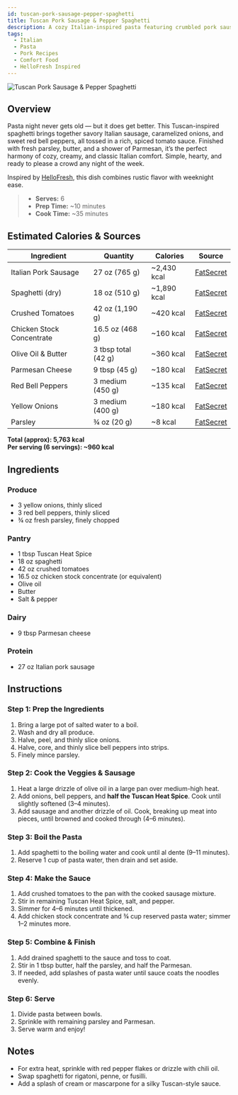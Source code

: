 ```yaml
---
id: tuscan-pork-sausage-pepper-spaghetti
title: Tuscan Pork Sausage & Pepper Spaghetti
description: A cozy Italian-inspired pasta featuring crumbled pork sausage, roasted bell peppers, caramelized onions, and a rich Tuscan-spiced tomato sauce — finished with butter, parsley, and Parmesan.
tags:
  - Italian
  - Pasta
  - Pork Recipes
  - Comfort Food
  - HelloFresh Inspired
---
```


![Tuscan Pork Sausage & Pepper Spaghetti](/img/italian_eats/tuscan_pork_sausage_pepper_spaghetti/cover.png)

## Overview

Pasta night never gets old — but it does get better. This Tuscan-inspired spaghetti brings together savory Italian sausage, caramelized onions, and sweet red bell peppers, all tossed in a rich, spiced tomato sauce. Finished with fresh parsley, butter, and a shower of Parmesan, it’s the perfect harmony of cozy, creamy, and classic Italian comfort. Simple, hearty, and ready to please a crowd any night of the week.

Inspired by [HelloFresh], this dish combines rustic flavor with weeknight ease.

> - **Serves:** 6
> - **Prep Time:** ~10 minutes
> - **Cook Time:** ~35 minutes

## Estimated Calories & Sources

| **Ingredient**            | **Quantity**        | **Calories** | **Source**                                                                                            |
| ------------------------- | ------------------- | ------------ | ----------------------------------------------------------------------------------------------------- |
| Italian Pork Sausage      | 27 oz (765 g)       | ~2,430 kcal  | [FatSecret](https://www.fatsecret.com/calories-nutrition/generic/pork-sausage-cooked?portionid=33867) |
| Spaghetti (dry)           | 18 oz (510 g)       | ~1,890 kcal  | [FatSecret](https://www.fatsecret.com/calories-nutrition/usda/spaghetti-cooked?portionid=320972)      |
| Crushed Tomatoes          | 42 oz (1,190 g)     | ~420 kcal    | [FatSecret](https://www.fatsecret.com/calories-nutrition/usda/tomatoes-canned-crushed)                |
| Chicken Stock Concentrate | 16.5 oz (468 g)     | ~160 kcal    | [FatSecret](https://www.fatsecret.com/calories-nutrition/generic/chicken-broth)                       |
| Olive Oil & Butter        | 3 tbsp total (42 g) | ~360 kcal    | [FatSecret](https://www.fatsecret.com/calories-nutrition/generic/olive-oil)                           |
| Parmesan Cheese           | 9 tbsp (45 g)       | ~180 kcal    | [FatSecret](https://www.fatsecret.com/calories-nutrition/usda/parmesan-cheese-grated)                 |
| Red Bell Peppers          | 3 medium (450 g)    | ~135 kcal    | [FatSecret](https://www.fatsecret.com/calories-nutrition/usda/peppers-sweet-red-raw)                  |
| Yellow Onions             | 3 medium (400 g)    | ~180 kcal    | [FatSecret](https://www.fatsecret.com/calories-nutrition/usda/onions)                                 |
| Parsley                   | ¾ oz (20 g)         | ~8 kcal      | [FatSecret](https://www.fatsecret.com/calories-nutrition/usda/parsley)                                |

**Total (approx): 5,763 kcal**  
**Per serving (6 servings): ~960 kcal**

## Ingredients

### Produce

- 3 yellow onions, thinly sliced
- 3 red bell peppers, thinly sliced
- ¾ oz fresh parsley, finely chopped

### Pantry

- 1 tbsp Tuscan Heat Spice
- 18 oz spaghetti
- 42 oz crushed tomatoes
- 16.5 oz chicken stock concentrate (or equivalent)
- Olive oil
- Butter
- Salt & pepper

### Dairy

- 9 tbsp Parmesan cheese

### Protein

- 27 oz Italian pork sausage

## Instructions

### Step 1: Prep the Ingredients

1. Bring a large pot of salted water to a boil.
2. Wash and dry all produce.
3. Halve, peel, and thinly slice onions.
4. Halve, core, and thinly slice bell peppers into strips.
5. Finely mince parsley.

### Step 2: Cook the Veggies & Sausage

1. Heat a large drizzle of olive oil in a large pan over medium-high heat.
2. Add onions, bell peppers, and **half the Tuscan Heat Spice**. Cook until slightly softened (3–4 minutes).
3. Add sausage and another drizzle of oil. Cook, breaking up meat into pieces, until browned and cooked through (4–6 minutes).

### Step 3: Boil the Pasta

1. Add spaghetti to the boiling water and cook until al dente (9–11 minutes).
2. Reserve 1 cup of pasta water, then drain and set aside.

### Step 4: Make the Sauce

1. Add crushed tomatoes to the pan with the cooked sausage mixture.
2. Stir in remaining Tuscan Heat Spice, salt, and pepper.
3. Simmer for 4–6 minutes until thickened.
4. Add chicken stock concentrate and ¾ cup reserved pasta water; simmer 1–2 minutes more.

### Step 5: Combine & Finish

1. Add drained spaghetti to the sauce and toss to coat.
2. Stir in 1 tbsp butter, half the parsley, and half the Parmesan.
3. If needed, add splashes of pasta water until sauce coats the noodles evenly.

### Step 6: Serve

1. Divide pasta between bowls.
2. Sprinkle with remaining parsley and Parmesan.
3. Serve warm and enjoy!

## Notes

- For extra heat, sprinkle with red pepper flakes or drizzle with chili oil.
- Swap spaghetti for rigatoni, penne, or fusilli.
- Add a splash of cream or mascarpone for a silky Tuscan-style sauce.

[HelloFresh]: https://www.hellofresh.com/recipes/tuscan-sausage-and-pepper-spaghetti-63e272011a0b36ba0603d08c
